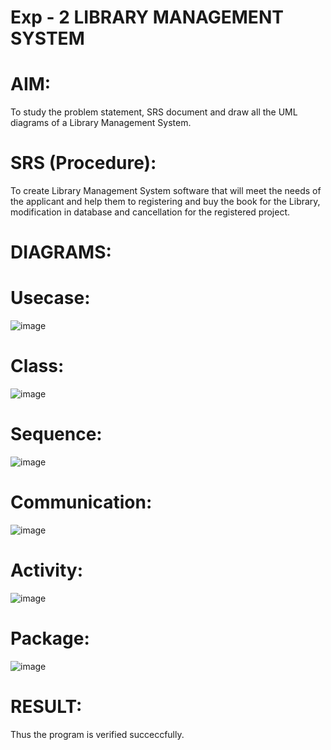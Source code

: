 # Exp - 2 LIBRARY MANAGEMENT SYSTEM

# AIM:

To study the problem statement, SRS document and draw all the UML diagrams of a Library Management System.

# SRS (Procedure):

To create Library Management System software that will meet the needs of the applicant and help them to registering and buy the book for the Library, modification in database and cancellation for the registered project.
# DIAGRAMS:

# Usecase:

![image](https://github.com/user-attachments/assets/aae12372-0c66-4a9a-96bb-7756a810c462)

# Class:

![image](https://github.com/user-attachments/assets/96df9723-952f-4b29-8bfb-48bb16bdb258)


# Sequence:

![image](https://github.com/user-attachments/assets/ab812a90-377b-4815-8d8a-405fc7920001)


# Communication:

![image](https://github.com/user-attachments/assets/3fa1e90d-c3ff-4606-9526-343f68763663)


# Activity:

![image](https://github.com/user-attachments/assets/cfd4158e-181f-4e8a-a91c-0e64200f0fff)


# Package:

![image](https://github.com/user-attachments/assets/84a2a0c7-a912-4733-97a6-764681dbd33b)

# RESULT:

Thus the program is verified succeccfully.

